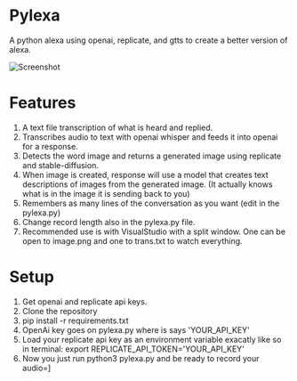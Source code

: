 # Pylexa
A python alexa using openai, replicate, and gtts to create a better version of alexa.

![Screenshot](https://user-images.githubusercontent.com/98160685/223595759-ab60ba6d-a3de-47d6-9d8f-ed8b2c8038b8.png)

# Features
1) A text file transcription of what is heard and replied.
2) Transcribes audio to text with openai whisper and feeds it into openai for a response.
3) Detects the word image and returns a generated image using replicate and stable-diffusion.
4) When image is created, response will use a model that creates text descriptions of images from the generated image. (It actually knows what is in the image it is sending back to you)
5) Remembers as many lines of the conversation as you want (edit in the pylexa.py)
6) Change record length also in the pylexa.py file.
7) Recommended use is with VisualStudio with a split window. One can be open to image.png and one to trans.txt to watch everything.

# Setup
1) Get openai and replicate api keys.
2) Clone the repository
3) pip install -r requirements.txt
4) OpenAi key goes on pylexa.py where is says 'YOUR_API_KEY'
5) Load your replicate api key as an environment variable exacatly like so in terminal:
export REPLICATE_API_TOKEN='YOUR_API_KEY'
6) Now you just run python3 pylexa.py and be ready to record your audio=]


